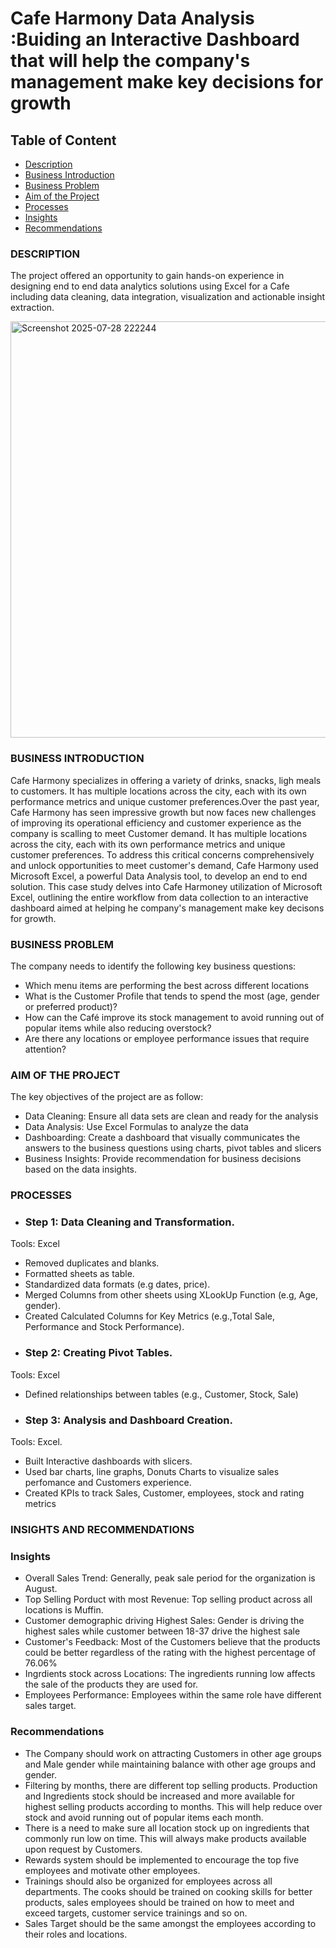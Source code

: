 # Cafe Harmony Data Analysis :Buiding an Interactive Dashboard that will help the company's management make key decisions for growth
## Table of Content

- [Description](#description)
- [Business Introduction](#business-introduction)
- [Business Problem](#business-problem)
- [Aim of the Project](#aim-of-the-project)
- [Processes](#processes)
- [Insights](#insights)
- [Recommendations](#recommendations)

  
### **DESCRIPTION**
The project offered an opportunity to gain hands-on experience in designing end to end data analytics solutions using Excel for a Cafe including data cleaning, data integration, visualization and actionable insight extraction.

<img width="1723" height="666" alt="Screenshot 2025-07-28 222244" src="https://github.com/user-attachments/assets/6dd4c5ad-d4ac-4e19-8e2a-f73e0806d180" />

### **BUSINESS INTRODUCTION**
Cafe Harmony specializes in offering a variety of drinks, snacks, ligh meals to customers. It has multiple locations across the city, each with its own performance metrics and unique customer preferences.Over the past year, Cafe Harmony has seen impressive growth but now faces new challenges of improving its operational efficiency and customer experience as the company is scalling to meet Customer demand. It has multiple locations across the city, each with its own performance metrics and unique customer preferences. To address this critical concerns comprehensively and unlock opportunities to meet customer's demand, Cafe Harmony used Microsoft Excel, a powerful Data Analysis tool, to develop an end to end solution. This case study delves into Cafe Harmoney utilization of Microsoft Excel, outlining the entire workflow from data collection to an interactive dashboard aimed at helping he company's management make key decisons for growth.
### **BUSINESS PROBLEM**
The company needs to identify the following key business questions:

- Which menu items are performing the best across different locations
- What is the Customer Profile that tends to spend the most (age, gender or preferred product)?
- How can the Café improve its stock management to avoid running out of popular items while also reducing overstock?
- Are there any locations or employee performance issues that require attention?

### **AIM OF THE PROJECT**
The key objectives of the project are as follow:

- Data Cleaning: Ensure all data sets are clean and ready for the analysis
- Data Analysis: Use Excel Formulas to analyze the data
- Dashboarding: Create a dashboard that visually communicates the answers to the business questions using charts, pivot tables and slicers
- Business Insights: Provide recommendation for business decisions based on the data insights.
  
### **PROCESSES**
- ### Step 1: Data Cleaning and Transformation.
Tools: Excel
- Removed duplicates and blanks.
- Formatted sheets as table.
- Standardized data formats (e.g dates, price).
- Merged Columns from other sheets using XLookUp Function (e.g, Age, gender).
- Created Calculated Columns for Key Metrics (e.g.,Total Sale, Performance and Stock Performance).
- ### Step 2: Creating Pivot Tables.
Tools: Excel
- Defined relationships between tables (e.g., Customer, Stock, Sale)
- ### Step 3: Analysis and Dashboard Creation.
Tools: Excel.
- Built Interactive dashboards with slicers.
- Used bar charts, line graphs, Donuts Charts to visualize sales perfomance and Customers experience.
- Created KPIs to track Sales, Customer, employees, stock and rating metrics

### **INSIGHTS AND RECOMMENDATIONS**
### Insights

-	Overall Sales Trend: Generally, peak sale period for the organization is August.
-	Top Selling Porduct with most Revenue: Top selling product across all locations is Muffin. 
-	Customer demographic driving Highest Sales: Gender is driving the highest sales while customer between 18-37 drive the highest sale
-	Customer's Feedback: Most of the Customers believe that the products could be better regardless of the rating with the highest percentage of 76.06%
-	Ingrdients stock across Locations: The ingredients running low affects the sale of the products they are used for.
-	Employees Performance: Employees within the same role have different sales target.

 ### Recommendations

- The Company should work on attracting Customers in other age groups and Male gender while maintaining balance with other age groups and gender. 
- Filtering by months, there are different top selling products. Production and Ingredients stock should be increased and more available for highest selling products according to months. This will help reduce over stock and avoid running out of popular items each month. 
- There is a need to make sure all location stock up on ingredients that commonly run low on time. This will always make products available upon request by Customers.
- Rewards system should be implemented to encourage the top five employees and motivate other employees. 
- Trainings should also be organized for employees across all departments. The cooks should be trained on cooking skills for better products, sales employees should be trained on how to meet and exceed targets, customer service trainings and so on.
- Sales Target should be the same amongst the employees according to their roles and locations.


